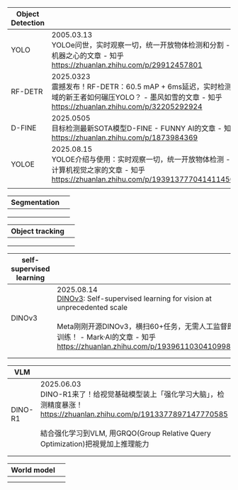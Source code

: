 



| Object Detection |                                                                                                                           |
| ---------------- | ------------------------------------------------------------------------------------------------------------------------- |
| YOLO             | 2005.03.13<br>YOLOe问世，实时观察一切，统一开放物体检测和分割 - 机器之心的文章 - 知乎<br>https://zhuanlan.zhihu.com/p/29912457801                       |
| RF-DETR          | 2025.0323<br>震撼发布！RF-DETR：60.5 mAP + 6ms延迟，实时检测领域的新王者如何碾压YOLO？ - 墨风如雪的文章 - 知乎<br>https://zhuanlan.zhihu.com/p/32205292924 |
| D-FINE           | 2025.0505<br>目标检测最新SOTA模型D-FINE - FUNNY AI的文章 - 知乎<br>https://zhuanlan.zhihu.com/p/1873984369                             |
| YOLOE            | 2025.08.15<br>YOLOE介绍与使用：实时观察一切，统一开放物体检测 - 计算机视觉之家的文章 - 知乎<br>https://zhuanlan.zhihu.com/p/1939137770414114505            |
|                  |                                                                                                                           |

| Segmentation |     |
| ------------ | --- |
|              |     |
|              |     |
|              |     |

| Object tracking |     |
| --------------- | --- |
|                 |     |
|                 |     |
|                 |     |

| self-supervised learning |                                                                                                                                                                                                                                                                   |
| ------------------------ | ----------------------------------------------------------------------------------------------------------------------------------------------------------------------------------------------------------------------------------------------------------------- |
| DINOv3                   | 2025.08.14<br>[DINOv3](https://ai.meta.com/blog/dinov3-self-supervised-vision-model/): Self-supervised learning for vision at unprecedented scale<br><br>Meta刚刚开源DINOv3，横扫60+任务，无需人工监督即可训练！ - Mark·AI的文章 - 知乎<br>https://zhuanlan.zhihu.com/p/1939611030410998258 |
|                          |                                                                                                                                                                                                                                                                   |
|                          |                                                                                                                                                                                                                                                                   |

| VLM     |                                                                                                                                                                            |
| ------- | -------------------------------------------------------------------------------------------------------------------------------------------------------------------------- |
| DINO-R1 | 2025.06.03<br>DINO-R1来了！给视觉基础模型装上「强化学习大脑」，检测精度暴涨！<br>https://zhuanlan.zhihu.com/p/1913377897147770585<br><br>結合强化学习到VLM, 用GRQO(Group Relative Query Optimization)把視覺加上推理能力 |
|         |                                                                                                                                                                            |
|         |                                                                                                                                                                            |

| World model |     |
| ----------- | --- |
|             |     |
|             |     |
